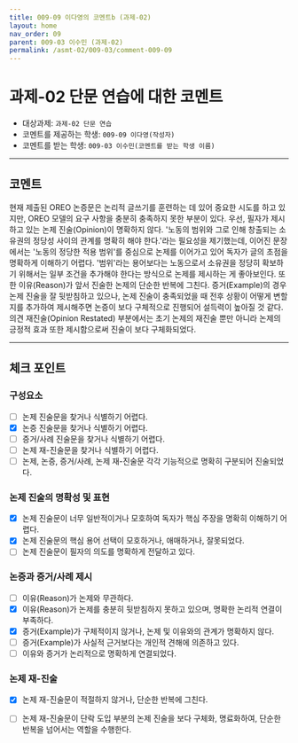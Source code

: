 ```yaml
---
title: 009-09 이다영의 코멘트b (과제-02) 
layout: home
nav_order: 09
parent: 009-03 이수민 (과제-02)
permalink: /asmt-02/009-03/comment-009-09
---
```


# 과제-02 단문 연습에 대한 코멘트

- 대상과제: `과제-02 단문 연습`
- 코멘트를 제공하는 학생: `009-09 이다영(작성자)` 
- 코멘트를 받는 학생: `009-03 이수민(코멘트를 받는 학생 이름)` 

---

## 코멘트

현재 제출된 OREO 논증문은 논리적 글쓰기를 훈련하는 데 있어 중요한 시도를 하고 있지만, OREO 모델의 요구 사항을 충분히 충족하지 못한 부분이 있다. 우선, 필자가 제시하고 있는 논제 진술(Opinion)이 명확하지 않다. '노동의 범위와 그로 인해 창출되는 소유권의 정당성 사이의 관계를 명확히 해야 한다.'라는 필요성을 제기했는데, 이어진 문장에서는 '노동의 정당한 적용 범위'를 중심으로 논제를 이어가고 있어 독자가 글의 초점을 명확하게 이해하기 어렵다. '범위'라는 용어보다는 노동으로서 소유권을 정당히 확보하기 위해서는 일부 조건을 추가해야 한다는 방식으로 논제를 제시하는 게 좋아보인다. 또한 이유(Reason)가 앞서 진술한 논제의 단순한 반복에 그친다. 증거(Example)의 경우 논제 진술을 잘 뒷받침하고 있으나, 논제 진술이 충족되었을 때 전후 상황이 어떻게 변할지를 추가하여 제시해주면 논증이 보다 구체적으로 진행되어 설득력이 높아질 것 같다. 의견 재진술(Opinion Restated) 부분에서는 초기 논제의 재진술 뿐만 아니라 논제의 긍정적 효과 또한 제시함으로써 진술이 보다 구체화되었다.

---

## 체크 포인트

### **구성요소**
- [ ] 논제 진술문을 찾거나 식별하기 어렵다.
- [x] 논증 진술문을 찾거나 식별하기 어렵다.
- [ ] 증거/사례 진술문을 찾거나 식별하기 어렵다.
- [ ] 논제 재-진술문을 찾거나 식별하기 어렵다.
- [ ] 논제, 논증, 증거/사례, 논제 재-진술문 각각 기능적으로 명확히 구분되어 진술되었다.

### **논제 진술의 명확성 및 표현**  
- [x] 논제 진술문이 너무 일반적이거나 모호하여 독자가 핵심 주장을 명확히 이해하기 어렵다.  
- [x] 논제 진술문의 핵심 용어 선택이 모호하거나, 애매하거나, 잘못되었다.  
- [ ] 논제 진술문이 필자의 의도를 명확하게 전달하고 있다.  

### **논증과 증거/사례 제시**  
- [ ] 이유(Reason)가 논제와 무관하다.
- [x] 이유(Reason)가 논제를 충분히 뒷받침하지 못하고 있으며, 명확한 논리적 연결이 부족하다.  
- [x] 증거(Example)가 구체적이지 않거나, 논제 및 이유와의 관계가 명확하지 않다. 
- [ ] 증거(Example)가 사실적 근거보다는 개인적 견해에 의존하고 있다.  
- [ ] 이유와 증거가 논리적으로 명확하게 연결되었다.  

### **논제 재-진술**  
- [x] 논제 재-진술문이 적절하지 않거나, 단순한 반복에 그친다.   
- [ ] 논제 재-진술문이 단락 도입 부분의 논제 진술을 보다 구체화, 명료화하여, 단순한 반복을 넘어서는 역할을 수행한다.  

